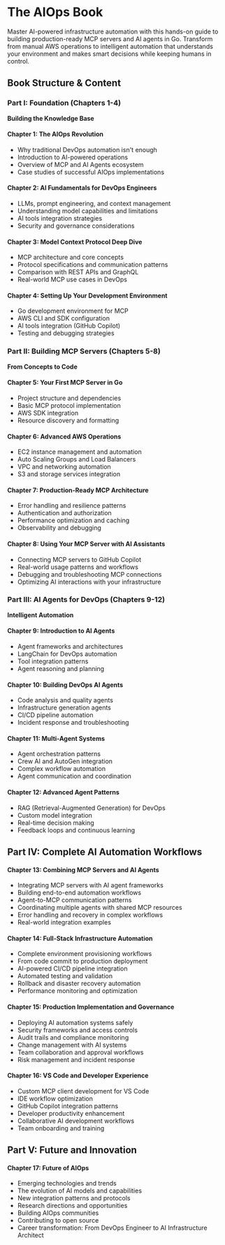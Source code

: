 # The AIOps Book

Master AI-powered infrastructure automation with this hands-on guide to building production-ready MCP servers and AI agents in Go. Transform from manual AWS operations to intelligent automation that understands your environment and makes smart decisions while keeping humans in control.

## Book Structure & Content

### Part I: Foundation (Chapters 1-4)
**Building the Knowledge Base**

#### Chapter 1: The AIOps Revolution
- Why traditional DevOps automation isn't enough
- Introduction to AI-powered operations
- Overview of MCP and AI Agents ecosystem
- Case studies of successful AIOps implementations

#### Chapter 2: AI Fundamentals for DevOps Engineers  
- LLMs, prompt engineering, and context management
- Understanding model capabilities and limitations
- AI tools integration strategies
- Security and governance considerations

#### Chapter 3: Model Context Protocol Deep Dive
- MCP architecture and core concepts
- Protocol specifications and communication patterns
- Comparison with REST APIs and GraphQL
- Real-world MCP use cases in DevOps

#### Chapter 4: Setting Up Your Development Environment
- Go development environment for MCP
- AWS CLI and SDK configuration
- AI tools integration (GitHub Copilot)
- Testing and debugging strategies

### Part II: Building MCP Servers (Chapters 5-8)
**From Concepts to Code**

#### Chapter 5: Your First MCP Server in Go
- Project structure and dependencies
- Basic MCP protocol implementation
- AWS SDK integration
- Resource discovery and formatting

#### Chapter 6: Advanced AWS Operations
- EC2 instance management and automation
- Auto Scaling Groups and Load Balancers
- VPC and networking automation
- S3 and storage services integration

#### Chapter 7: Production-Ready MCP Architecture
- Error handling and resilience patterns
- Authentication and authorization
- Performance optimization and caching
- Observability and debugging

#### Chapter 8: Using Your MCP Server with AI Assistants
- Connecting MCP servers to GitHub Copilot
- Real-world usage patterns and workflows
- Debugging and troubleshooting MCP connections
- Optimizing AI interactions with your infrastructure

### Part III: AI Agents for DevOps (Chapters 9-12)
**Intelligent Automation**

#### Chapter 9: Introduction to AI Agents
- Agent frameworks and architectures
- LangChain for DevOps automation
- Tool integration patterns
- Agent reasoning and planning

#### Chapter 10: Building DevOps AI Agents
- Code analysis and quality agents
- Infrastructure generation agents
- CI/CD pipeline automation
- Incident response and troubleshooting

#### Chapter 11: Multi-Agent Systems
- Agent orchestration patterns
- Crew AI and AutoGen integration
- Complex workflow automation
- Agent communication and coordination

#### Chapter 12: Advanced Agent Patterns
- RAG (Retrieval-Augmented Generation) for DevOps
- Custom model integration
- Real-time decision making
- Feedback loops and continuous learning

## Part IV: Complete AI Automation Workflows

#### Chapter 13: Combining MCP Servers and AI Agents
- Integrating MCP servers with AI agent frameworks
- Building end-to-end automation workflows
- Agent-to-MCP communication patterns
- Coordinating multiple agents with shared MCP resources
- Error handling and recovery in complex workflows
- Real-world integration examples

#### Chapter 14: Full-Stack Infrastructure Automation
- Complete environment provisioning workflows
- From code commit to production deployment
- AI-powered CI/CD pipeline integration
- Automated testing and validation
- Rollback and disaster recovery automation
- Performance monitoring and optimization

#### Chapter 15: Production Implementation and Governance
- Deploying AI automation systems safely
- Security frameworks and access controls
- Audit trails and compliance monitoring
- Change management with AI systems
- Team collaboration and approval workflows
- Risk management and incident response

#### Chapter 16: VS Code and Developer Experience
- Custom MCP client development for VS Code
- IDE workflow optimization
- GitHub Copilot integration patterns
- Developer productivity enhancement
- Collaborative AI development workflows
- Team onboarding and training

## Part V: Future and Innovation

#### Chapter 17: Future of AIOps
- Emerging technologies and trends
- The evolution of AI models and capabilities
- New integration patterns and protocols
- Research directions and opportunities
- Building AIOps communities
- Contributing to open source
- Career transformation: From DevOps Engineer to AI Infrastructure Architect
